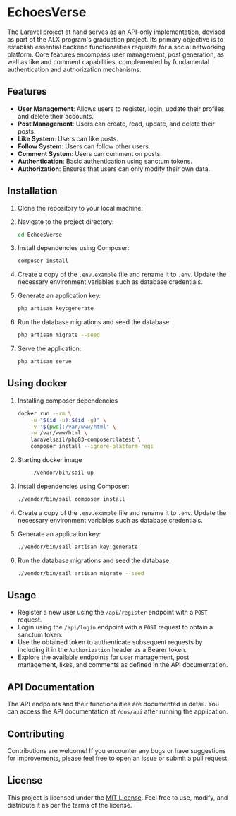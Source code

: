 # EchoesVerse

The Laravel project at hand serves as an API-only implementation, devised as part of the ALX program's graduation
project. Its primary objective is to establish essential backend functionalities requisite for a social networking
platform. Core features encompass user management, post generation, as well as like and comment capabilities,
complemented by fundamental authentication and authorization mechanisms.

## Features

- **User Management**: Allows users to register, login, update their profiles, and delete their accounts.
- **Post Management**: Users can create, read, update, and delete their posts.
- **Like System**: Users can like posts.
- **Follow System**: Users can follow other users.
- **Comment System**: Users can comment on posts.
- **Authentication**: Basic authentication using sanctum tokens.
- **Authorization**: Ensures that users can only modify their own data.

## Installation

1. Clone the repository to your local machine:

2. Navigate to the project directory:

    ```bash
    cd EchoesVerse
    ```

3. Install dependencies using Composer:

    ```bash
    composer install
    ```

4. Create a copy of the `.env.example` file and rename it to `.env`. Update the necessary environment variables such as
   database credentials.

5. Generate an application key:

    ```bash
    php artisan key:generate
    ```

6. Run the database migrations and seed the database:

    ```bash
    php artisan migrate --seed
    ```

7. Serve the application:

    ```bash
    php artisan serve
    ```

## Using docker

1. Installing composer dependencies

    ```bash
    docker run --rm \
        -u "$(id -u):$(id -g)" \
        -v "$(pwd):/var/www/html" \
        -w /var/www/html \
        laravelsail/php83-composer:latest \
        composer install --ignore-platform-reqs
    ``` 

2. Starting docker image

    ```bash
        ./vendor/bin/sail up
    ```

3. Install dependencies using Composer:

   ```bash
   ./vendor/bin/sail composer install
    ```

4. Create a copy of the `.env.example` file and rename it to `.env`. Update the necessary environment variables such as
   database credentials.

5. Generate an application key:

    ```bash
    ./vendor/bin/sail artisan key:generate
    ```

6. Run the database migrations and seed the database:

    ```bash
    ./vendor/bin/sail artisan migrate --seed
    ```

## Usage

- Register a new user using the `/api/register` endpoint with a `POST` request.
- Login using the `/api/login` endpoint with a `POST` request to obtain a sanctum token.
- Use the obtained token to authenticate subsequent requests by including it in the `Authorization` header as a Bearer
  token.
- Explore the available endpoints for user management, post management, likes, and comments as defined in the API
  documentation.

## API Documentation

The API endpoints and their functionalities are documented in detail. You can access the API documentation at
`/dos/api` after running the application.

## Contributing

Contributions are welcome! If you encounter any bugs or have suggestions for improvements, please feel free to open an
issue or submit a pull request.

## License

This project is licensed under the [MIT License](LICENSE). Feel free to use, modify, and distribute it as per the terms
of the license.
